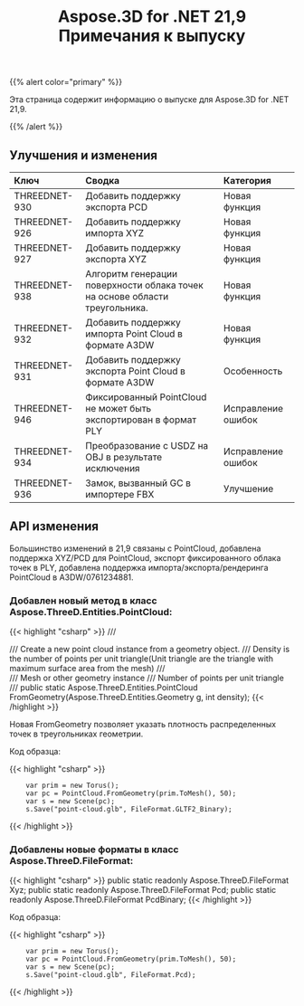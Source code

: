 ﻿---
title: Aspose.3D for .NET 21,9 Примечания к выпуску
type: docs
weight: 4
url: /ru/net/aspose-3d-for-net-21-9-release-notes/
---
{{% alert color="primary" %}}

Эта страница содержит информацию о выпуске для Aspose.3D for .NET 21,9.

{{% /alert %}}
## **Улучшения и изменения**

|**Ключ**|**Сводка**|**Категория**|
|:- |:- |:- |
|THREEDNET-930 |Добавить поддержку экспорта PCD|Новая функция|
|THREEDNET-926 |Добавить поддержку импорта XYZ|Новая функция|
|THREEDNET-927 |Добавить поддержку экспорта XYZ|Новая функция|
|THREEDNET-938 |Алгоритм генерации поверхности облака точек на основе области треугольника.|Новая функция|
|THREEDNET-932 |Добавить поддержку импорта Point Cloud в формате A3DW|Новая функция|
|THREEDNET-931 |Добавить поддержку экспорта Point Cloud в формате A3DW|Особенность|
|THREEDNET-946 |Фиксированный PointCloud не может быть экспортирован в формат PLY|Исправление ошибок|
|THREEDNET-934 |Преобразование с USDZ на OBJ в результате исключения|Исправление ошибок|
|THREEDNET-936 |Замок, вызванный GC в импортере FBX|Улучшение|


## API изменения ##


Большинство изменений в 21,9 связаны с PointCloud, добавлена поддержка XYZ/PCD для PointCloud, экспорт фиксированного облака точек в PLY, добавлена поддержка импорта/экспорта/рендеринга PointCloud в A3DW/0761234881.


### Добавлен новый метод в класс Aspose.ThreeD.Entities.PointCloud:

{{< highlight "csharp" >}}
        /// <summary>
        /// Create a new point cloud instance from a geometry object.
        /// Density is the number of points per unit triangle(Unit triangle are the triangle with maximum surface area from the mesh)
        /// </summary>
        /// <param name="g">Mesh or other geometry instance</param>
        /// <param name="density">Number of points per unit triangle</param>
        /// <returns></returns>
        public static Aspose.ThreeD.Entities.PointCloud FromGeometry(Aspose.ThreeD.Entities.Geometry g, int density);
{{< /highlight >}}


Новая FromGeometry позволяет указать плотность распределенных точек в треугольниках геометрии.

Код образца:

{{< highlight "csharp" >}}

        var prim = new Torus();
        var pc = PointCloud.FromGeometry(prim.ToMesh(), 50);
        var s = new Scene(pc);
        s.Save("point-cloud.glb", FileFormat.GLTF2_Binary);

{{< /highlight >}}


### Добавлены новые форматы в класс Aspose.ThreeD.FileFormat:

{{< highlight "csharp" >}}
        public static readonly Aspose.ThreeD.FileFormat Xyz;
        public static readonly Aspose.ThreeD.FileFormat Pcd;
        public static readonly Aspose.ThreeD.FileFormat PcdBinary;
{{< /highlight >}}


Код образца:

{{< highlight "csharp" >}}

        var prim = new Torus();
        var pc = PointCloud.FromGeometry(prim.ToMesh(), 50);
        var s = new Scene(pc);
        s.Save("point-cloud.glb", FileFormat.Pcd);

{{< /highlight >}}